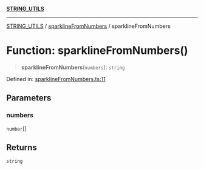 [**STRING_UTILS**](../../README.md)

***

[STRING_UTILS](../../README.md) / [sparklineFromNumbers](../README.md) / sparklineFromNumbers

# Function: sparklineFromNumbers()

> **sparklineFromNumbers**(`numbers`): `string`

Defined in: [sparklineFromNumbers.ts:11](https://github.com/dailker/everyutil/blob/febb9ddd747c27fb11272f2ad88aedb1ae4d7cba/src/string/sparklineFromNumbers.ts#L11)

## Parameters

### numbers

`number`[]

## Returns

`string`
